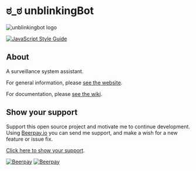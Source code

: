 # ಠ_ಠ unblinkingBot  

![unblinkingbot logo](https://raw.githubusercontent.com/nothingworksright/unblinkingbot/master/public/images/android-chrome-192x192.png)  

[![JavaScript Style Guide](https://img.shields.io/badge/code_style-standard-brightgreen.svg)](https://standardjs.com)  

## About  

A surveillance system assistant.  

For general information, please [see the website](http://www.unblinkingBot.com/).  

For documentation, please [see the wiki](https://github.com/nothingworksright/unblinkingbot/wiki).  

## Show your support  

Support this open source project and motivate me to continue development. Using [Beerpay.io](https://beerpay.io/nothingworksright/unblinkingbot?focus=wish) you can send me support, and make a wish for a new feature or issue fix.  

[Click here to show your support](https://beerpay.io/nothingworksright/unblinkingbot?focus=wish).  

[![Beerpay](https://beerpay.io/nothingworksright/unblinkingbot/badge.svg?style=beer)](https://beerpay.io/nothingworksright/unblinkingbot)  [![Beerpay](https://beerpay.io/nothingworksright/unblinkingbot/make-wish.svg?style=flat)](https://beerpay.io/nothingworksright/unblinkingbot?focus=wish)  
